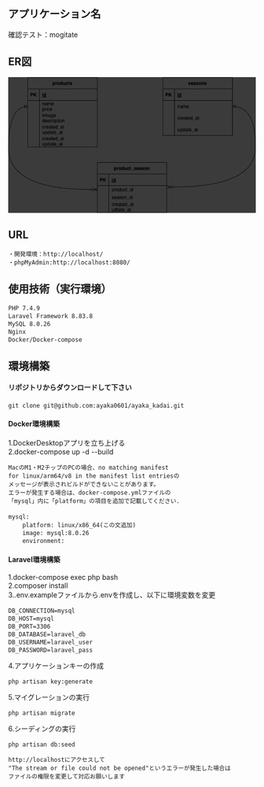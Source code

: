 ## アプリケーション名
確認テスト：mogitate

## ER図
![ER図](ER.drawio.png)

## URL
```
・開発環境：http://localhost/
・phpMyAdmin:http://localhost:8080/
```

## 使用技術（実行環境）
```
PHP 7.4.9
Laravel Framework 8.83.8
MySQL 8.0.26
Nginx
Docker/Docker-compose
```

## 環境構築

#### リポジトリからダウンロードして下さい
```
git clone git@github.com:ayaka0601/ayaka_kadai.git
```

#### Docker環境構築
1.DockerDesktopアプリを立ち上げる  
2.docker-compose up -d --build
```
MacのM1・M2チップのPCの場合、no matching manifest
for linux/arm64/v8 in the manifest list entriesの
メッセージが表示されビルドができないことがあります。
エラーが発生する場合は、docker-compose.ymlファイルの
「mysql」内に「platform」の項目を追加で記載してください.

mysql:
    platform: linux/x86_64(この文追加)
    image: mysql:8.0.26
    environment:
```

#### Laravel環境構築
1.docker-compose exec php bash  
2.composer install  
3..env.exampleファイルから.envを作成し、以下に環境変数を変更
```
DB_CONNECTION=mysql
DB_HOST=mysql
DB_PORT=3306
DB_DATABASE=laravel_db
DB_USERNAME=laravel_user
DB_PASSWORD=laravel_pass
```

4.アプリケーションキーの作成
```
php artisan key:generate
```

5.マイグレーションの実行
```
php artisan migrate
```

6.シーディングの実行
```
php artisan db:seed
```

```
http://localhostにアクセスして
"The stream or file could not be opened"というエラーが発生した場合は
ファイルの権限を変更して対応お願いします
```